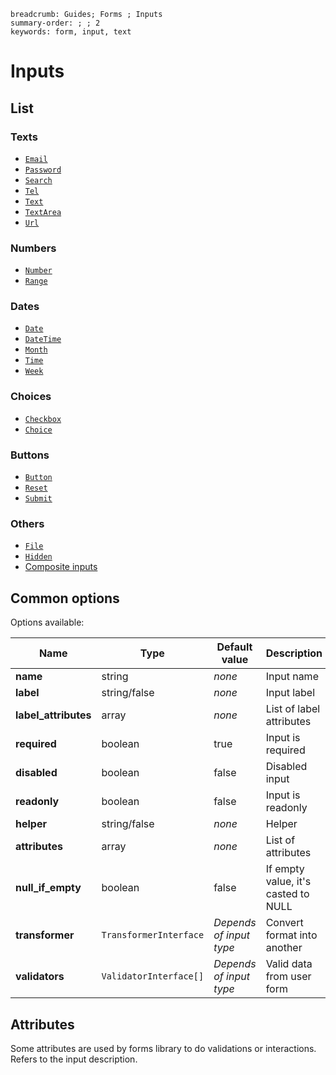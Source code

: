 ```index
breadcrumb: Guides; Forms ; Inputs
summary-order: ; ; 2
keywords: form, input, text
```

# Inputs

## List

### Texts

- [`Email`](input-email.md)
- [`Password`](input-password.md)
- [`Search`](input-search.md)
- [`Tel`](input-tel.md)
- [`Text`](input-text.md)
- [`TextArea`](input-textarea.md)
- [`Url`](input-url.md)

### Numbers

- [`Number`](input-number.md)
- [`Range`](input-range.md)

### Dates

- [`Date`](input-date.md)
- [`DateTime`](input-datetime.md)
- [`Month`](input-month.md)
- [`Time`](input-time.md)
- [`Week`](input-week.md)

### Choices

- [`Checkbox`](input-checkbox.md)
- [`Choice`](input-choice.md)

### Buttons

- [`Button`](input-button.md)
- [`Reset`](input-reset.md)
- [`Submit`](input-submit.md)

### Others

- [`File`](input-file.md)
- [`Hidden`](input-hidden.md)
- [Composite inputs](input-composite.md)

## Common options

Options available:

| Name | Type | Default value | Description |
| ---- | ---- | ------------- | ----------- |
| **name** | string | *none* | Input name |
| **label** | string/false | *none* | Input label |
| **label_attributes** | array | *none* | List of label attributes |
| **required** | boolean | true | Input is required |
| **disabled** | boolean | false | Disabled input |
| **readonly** | boolean | false | Input is readonly |
| **helper** | string/false | *none* | Helper |
| **attributes** | array | *none* | List of attributes |
| **null_if_empty** | boolean | false | If empty value, it's casted to NULL |
| **transformer** | `TransformerInterface` | *Depends of input type* | Convert format into another |
| **validators** | `ValidatorInterface[]` | *Depends of input type* |  Valid data from user form |

## Attributes

Some attributes are used by forms library to do validations or interactions. Refers to the input description.